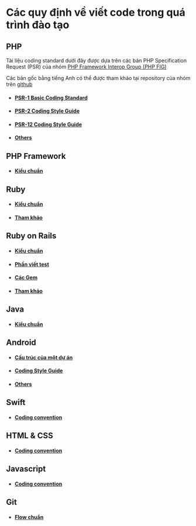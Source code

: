 # Các quy định về viết code trong quá trình đào tạo

## PHP
Tài liệu coding standard dưới đây được dựa trên các bản PHP Specification Request (PSR)
của nhóm [PHP Framework Interop Group (PHP FIG)](http://www.php-fig.org/)

Các bản gốc bằng tiếng Anh có thể được tham khảo tại repository của nhóm trên [github](https://github.com/php-fig/fig-standards)
- #### [PSR-1 Basic Coding Standard](./php/PSR-1.md)
- #### [PSR-2 Coding Style Guide](./php/PSR-2.md)
- #### [PSR-12 Coding Style Guide](./php/PSR-12.md)
- #### [Others](./php/others.md)

## PHP Framework

- #### [Kiểu chuẩn](./php-framework/standard.md)

## Ruby

- #### [Kiểu chuẩn](./ruby/standard.md)
- #### [Tham khảo](./ruby/references.md)

## Ruby on Rails

- #### [Kiểu chuẩn](./rails/standard.md)
- #### [Phần viết test](./rails/test.md)
- #### [Các Gem](./rails/gems.md)
- #### [Tham khảo](./rails/references.md)

## Java

- #### [Kiểu chuẩn](./java/standard.md)

## Android

- #### [Cấu trúc của một dự án](./android/standard.md)
- #### [Coding Style Guide](./android/codingstyleguide.md)
- #### [Others](./android/others.md)

## Swift

- #### [Coding convention](./swift/coding_convention.md)

## HTML & CSS

- #### [Coding convention](./html-css/standard.md)

## Javascript

- #### [Coding convention](./javascript/standard.md)

## Git

- #### [Flow chuẩn](./git/flow.md)
